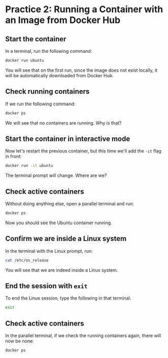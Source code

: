 # Practice 2: Running a Container with an Image from Docker Hub

## Start the container

In a terminal, run the following command:

```bash
docker run ubuntu
```

You will see that on the first run, since the image does not exist locally, it will be automatically downloaded from Docker Hub.

## Check running containers

If we run the following command:

```bash
docker ps
```

We will see that no containers are running. Why is that?

## Start the container in interactive mode

Now let's restart the previous container, but this time we'll add the `-it` flag in front:

```bash
docker run -it ubuntu
```

The terminal prompt will change. Where are we?

## Check active containers

Without doing anything else, open a parallel terminal and run:

```bash
docker ps
```

Now you should see the Ubuntu container running.

## Confirm we are inside a Linux system

In the terminal with the Linux prompt, run:

```bash
cat /etc/os_release
```

You will see that we are indeed inside a Linux system.

## End the session with `exit`

To end the Linux session, type the following in that terminal:

```bash
exit
```

## Check active containers

In the parallel terminal, if we check the running containers again, there will now be none:

```bash
docker ps
```
